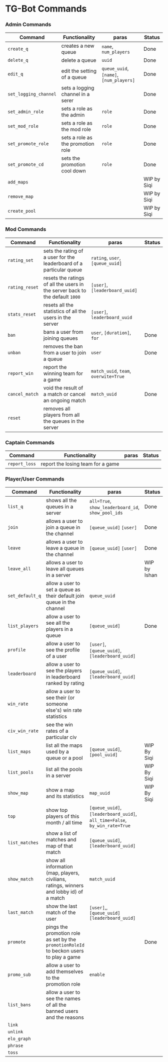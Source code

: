 # TG-Bot Commands

### Admin Commands

| Command               | Functionality                     | paras                                   | Status      |
|-----------------------|-----------------------------------|-----------------------------------------|-------------|
| `create_q`            | creates a new queue               | `name`, `num_players`                   | Done        |
| `delete_q`            | delete a queue                    | `uuid`                                  | Done        |
| `edit_q`              | edit the setting of a queue       | `queue_uuid`, `[name]`, `[num_players]` | Done        |
| `set_logging_channel` | sets a logging channel in a serer |                                         | Done        |
| `set_admin_role`      | sets a role as the admin          | `role`                                  | Done        |
| `set_mod_role`        | sets a role as the mod role       | `role`                                  | Done        |
| `set_promote_role`    | sets a role as the promotion role | `role`                                  | Done        |
| `set_promote_cd`      | sets the promotion cool down      | `role`                                  | Done        |
| `add_maps`            |                                   |                                         | WIP by Siqi |
| `remove_map`          |                                   |                                         | WIP by Siqi |
| `create_pool`         |                                   |                                         | WIP by Siqi |



### Mod Commands

| Command        | Functionality                                                                | paras                                 | Status |
|----------------|------------------------------------------------------------------------------|---------------------------------------|--------|
| `rating_set`   | sets the rating of a user for the leaderboard of a particular queue          | `rating`, `user`, `[queue_uuid]`      |        |
| `rating_reset` | resets the ratings of all the users in the server back to the default `1000` | `[user]`, `[leaderboard_uuid]`        |        |
| `stats_reset`  | resets all the statistics of all the users in the server                     | `[user]`, `leaderboard_uuid`          |        |
| `ban`          | bans a user from joining queues                                              | `user`, `[duration]`, `for`           | Done   |
| `unban`        | removes the ban from a user to join a queue                                  | `user`                                | Done   |
| `report_win`   | report the winning team for a game                                           | `match_uuid`, `team`, `overwite=True` |        |
| `cancel_match` | void the result of a match or cancel an ongoing match                        | `match_uuid`                          | Done   |
| `reset`        | removes all players from all the queues in the server                        |                                       |        |



### Captain Commands

| Command       | Functionality                     | paras | Status |
|---------------|-----------------------------------|-------|--------|
| `report_loss` | report the losing team for a game |       |        |



### Player/User Commands

| Command         | Functionality                                                                            | paras                                                                      | Status       |
|-----------------|------------------------------------------------------------------------------------------|----------------------------------------------------------------------------|--------------|
| `list_q`        | shows all the queues in a server                                                         | `all=True`, `show_leaderboard_id`, `show_pool_ids`                         | Done         |
| `join`          | allows a user to join a queue in the channel                                             | `[queue_uuid]` `[user]`                                                    | Done         |
| `leave`         | allows a user to leave a queue in the channel                                            | `[queue_uuid]` `[user]`                                                    | Done         |
| `leave_all`     | allows a user to leave all queues in a server                                            |                                                                            | WIP by Ishan |
| `set_default_q` | allow a user to set a queue as their default join queue in the channel                   | `queue_uuid`                                                               |              |
| `list_players`  | allow a user to see all the players in a queue                                           | `[queue_uuid]`                                                             | Done         |
| `profile`       | allow a user to see the profile of a user                                                | `[user]`, `[queue_uuid]`, `[leaderboard_uuid]`                             |              |
| `leaderboard`   | allow a user to see the players in leaderboard ranked by rating                          | `[queue_uuid]`, `[leaderboard_uuid]`                                       |              |
| `win_rate`      | allow a user to see their (or someone else's) win rate statistics                        |                                                                            |              |
| `civ_win_rate`  | see the win rates of a particular civ                                                    |                                                                            |              |
| `list_maps`     | list all the maps used by a queue or a pool                                              | `[queue_uuid]`, `[pool_uuid]`                                              | WIP By Siqi  |
| `list_pools`    | list all the pools in a server                                                           |                                                                            | WIP By Siqi  |
| `show_map`      | show a map and its statistics                                                            | `map_uuid`                                                                 | WIP By Siqi  |
| `top`           | show top players of this month / all time                                                | `[queue_uuid]`, `[leaderboard_uuid]`, `all_time=False`, `by_win_rate=True` |              |
| `list_matches`  | show a list of matches and map of that match                                             | `[queue_uuid]`, `[leaderboard_uuid]`                                       |              |
| `show_match`    | show all information (map, players, civilians, ratings, winners and lobby id) of a match | `match_uuid`                                                               |              |
| `last_match`    | show the last match of the user                                                          | `[user]`,, `[queue_uuid]` `[leaderboard_uuid]`                             |              |
| `promote`       | pings the promotion role as set by the `promotionRoleId` to beckon users to play a game  |                                                                            | Done         |
| `promo_sub`     | allow a user to add themselves to the promotion role                                     | `enable`                                                                   |              |
| `list_bans`     | allow a user to see the names of all the banned users and the reasons                    |                                                                            |              |
| `link`          |                                                                                          |                                                                            |              |
| `unlink`        |                                                                                          |                                                                            |              |
| `elo_graph`     |                                                                                          |                                                                            |              |
| `phrase`        |                                                                                          |                                                                            |              |
| `toss`          |                                                                                          |                                                                            |              |
